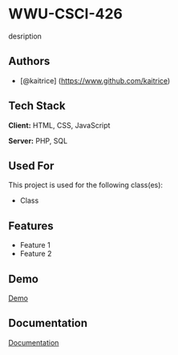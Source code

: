 # WWU-CSCI-426

desription


## Authors

- [@kaitrice] (https://www.github.com/kaitrice)


## Tech Stack

**Client:** HTML, CSS, JavaScript

**Server:** PHP, SQL


## Used For

This project is used for the following class(es):

- Class 


## Features

- Feature 1
- Feature 2


## Demo

[Demo](https://linktodemo)


## Documentation

[Documentation](https://linktodoc)
